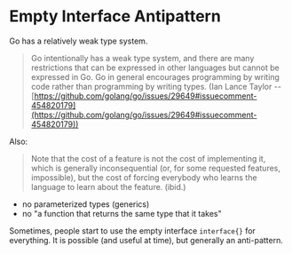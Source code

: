 # Empty Interface Antipattern

Go has a relatively weak type system.

> Go intentionally has a weak type system, and there are many restrictions that
> can be expressed in other languages but cannot be expressed in Go. Go in
> general encourages programming by writing code rather than programming by
> writing types. (Ian Lance Taylor --
> [https://github.com/golang/go/issues/29649#issuecomment-454820179](https://github.com/golang/go/issues/29649#issuecomment-454820179))

Also:

> Note that the cost of a feature is not the cost of implementing it, which is
> generally inconsequential (or, for some requested features, impossible), but
> the cost of forcing everybody who learns the language to learn about the
> feature. (ibid.)

* no parameterized types (generics)
* no "a function that returns the same type that it takes"

Sometimes, people start to use the empty interface `interface{}` for everything.
It is possible (and useful at time), but generally an anti-pattern.